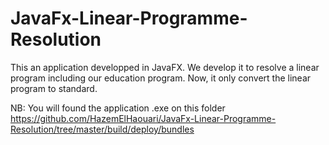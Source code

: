 # JavaFx-Linear-Programme-Resolution
This an application developped in JavaFX. We develop it to resolve a linear program including our education program.
Now, it only convert the linear program to standard.

NB: You will found the application .exe on this folder https://github.com/HazemElHaouari/JavaFx-Linear-Programme-Resolution/tree/master/build/deploy/bundles
